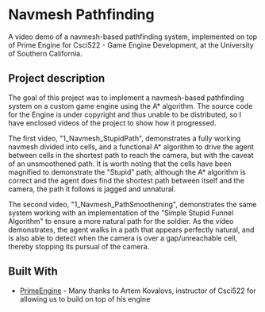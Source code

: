 # Navmesh Pathfinding

A video demo of a navmesh-based pathfinding system, implemented on top of Prime Engine for Csci522 - Game Engine Development, at the University of Southern California.

## Project description

The goal of this project was to implement a navmesh-based pathfinding system on a custom game engine using the A* algorithm. The source code for the Engine is under copyright and thus unable to be distributed, so I have enclosed videos of the project to show how it progressed.

The first video, "1_Navmesh_StupidPath", demonstrates a fully working navmesh divided into cells, and a functional A* algorithm to drive the agent between cells in the shortest path to reach the camera, but with the caveat of an unsmoothened path. It is worth noting that the cells have been magnified to demonstrate the "Stupid" path; although the A* algorithm is correct and the agent does find the shortest path between itself and the camera, the path it follows is jagged and unnatural.

The second video, "1_Navmesh_PathSmoothening", demonstrates the same system working with an implementation of the "Simple Stupid Funnel Algorithm" to ensure a more natural path for the soldier. As the video demonstrates, the agent walks in a path that appears perfectly natural, and is also able to detect when the camera is over a gap/unreachable cell, thereby stopping its pursual of the camera.

## Built With

* [PrimeEngine](https://sites.google.com/site/artemscode/home) - Many thanks to Artem Kovalovs, instructor of Csci522 for allowing us to build on top of his engine
